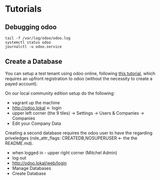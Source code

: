 # Tutorials

## Debugging odoo

```
tail -f /var/log/odoo/odoo.log
systemctl status odoo
journalctl -u odoo.service
```

## Create a Database

You can setup a test tenant using odoo online, following [this tutorial](https://www.odoo.com/de_DE/slides/slide/create-an-odoo-database-714?fullscreen=1), which requires an upfront registration to odoo (without the necessity to create a payed account).

On our local community edition setup do the following:

  * vagrant up the machine
  * http://odoo.lokal <- login
  * upper left corner (the 9 tiles) -> Settings -> Users & Companies -> Companies
  * Edit your Company Data

Creating a second database requires the odoo user to have the regarding priveledges (role_attr_flags: CREATEDB,NOSUPERUSER <- the the README.md).

  * when logged in - upper right corner (Mitchel Admin)
  * log out
  * http://odoo.lokal/web/login
  * Manage Databases
  * Create Database
